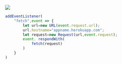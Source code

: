 ﻿[![](https://www.herokucdn.com/deploy/button.png)](https://heroku.com/deploy?template=https://github.com/gtuio/voikl.git)

```js
addEventListener(
    "fetch",event => {
        let url=new URL(event.request.url);
        url.hostname="appname.herokuapp.com";
        let request=new Request(url,event.request);
        event. respondWith(
            fetch(request)
        )
    }
)
```